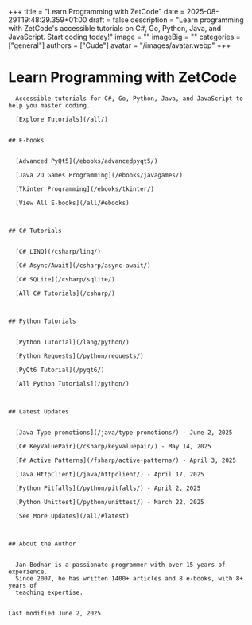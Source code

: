 +++
title = "Learn Programming with ZetCode"
date = 2025-08-29T19:48:29.359+01:00
draft = false
description = "Learn programming with ZetCode's accessible tutorials on C#, Go, Python, Java, and JavaScript. Start coding today!"
image = ""
imageBig = ""
categories = ["general"]
authors = ["Cude"]
avatar = "/images/avatar.webp"
+++

# Learn Programming with ZetCode

      Accessible tutorials for C#, Go, Python, Java, and JavaScript to help you master coding.

      [Explore Tutorials](/all/)
    

    ## E-books

    
      [Advanced PyQt5](/ebooks/advancedpyqt5/)

      [Java 2D Games Programming](/ebooks/javagames/)

      [Tkinter Programming](/ebooks/tkinter/)

      [View All E-books](/all/#ebooks)

    

    ## C# Tutorials

    
      [C# LINQ](/csharp/linq/)

      [C# Async/Await](/csharp/async-await/)

      [C# SQLite](/csharp/sqlite/)

      [All C# Tutorials](/csharp/)

    

    ## Python Tutorials

    
      [Python Tutorial](/lang/python/)

      [Python Requests](/python/requests/)

      [PyQt6 Tutorial](/pyqt6/)

      [All Python Tutorials](/python/)

    

    ## Latest Updates

    
      [Java Type promotions](/java/type-promotions/) - June 2, 2025

      [C# KeyValuePair](/csharp/keyvaluepair/) - May 14, 2025

      [F# Active Patterns](/fsharp/active-patterns/) - April 3, 2025

      [Java HttpClient](/java/httpclient/) - April 17, 2025

      [Python Pitfalls](/python/pitfalls/) - April 2, 2025

      [Python Unittest](/python/unittest/) - March 22, 2025

      [See More Updates](/all/#latest)

    

    ## About the Author

    
      Jan Bodnar is a passionate programmer with over 15 years of experience.
      Since 2007, he has written 1400+ articles and 8 e-books, with 8+ years of
      teaching expertise.
    

    Last modified June 2, 2025